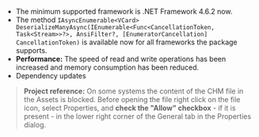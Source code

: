 - The minimum supported framework is .NET Framework 4.6.2 now.
- The method `IAsyncEnumerable<VCard> DeserializeManyAsync(IEnumerable<Func<CancellationToken, Task<Stream>>?>,
                                                                     AnsiFilter?,
                                                                     [EnumeratorCancellation] CancellationToken)` is available now for all frameworks the package supports.
- **Performance:** The speed of read and write operations has been increased and memory consumption has been reduced.
- Dependency updates
&nbsp;
>**Project reference:** On some systems the content of the CHM file in the Assets is blocked. Before opening the file right click on the file icon, select Properties, and **check the "Allow" checkbox** - if it is present - in the lower right corner of the General tab in the Properties dialog.